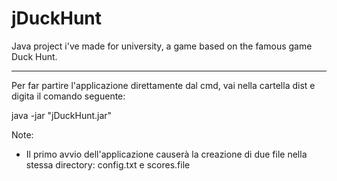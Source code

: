 # jDuckHunt
Java project i've made for university, a game based on the famous game Duck Hunt.

-------------
Per far partire l'applicazione direttamente dal cmd, vai nella cartella dist
e digita il comando seguente:

java -jar "jDuckHunt.jar" 

Note:

* Il primo avvio dell'applicazione causerà la creazione di due file
nella stessa directory: config.txt e scores.file

